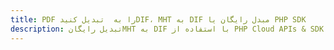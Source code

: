 ---title: PDF را به  تبدیل کنیدDIF، MHT به DIF مبدل رایگان یا PHP SDKdescription: تبدیل رایگانMHT به DIF با استفاده از PHP Cloud APIs & SDK همچنین اسناد PDF را در Cloud ایجاد، ویرایش و رندر کنید.---